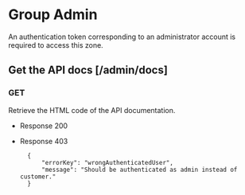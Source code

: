 # Group Admin

An authentication token corresponding to an administrator account is required to access this zone.

## Get the API docs  [/admin/docs]

### GET

Retrieve the HTML code of the API documentation.

+ Response 200

+ Response 403

        {
            "errorKey": "wrongAuthenticatedUser",
            "message": "Should be authenticated as admin instead of customer."
        }

